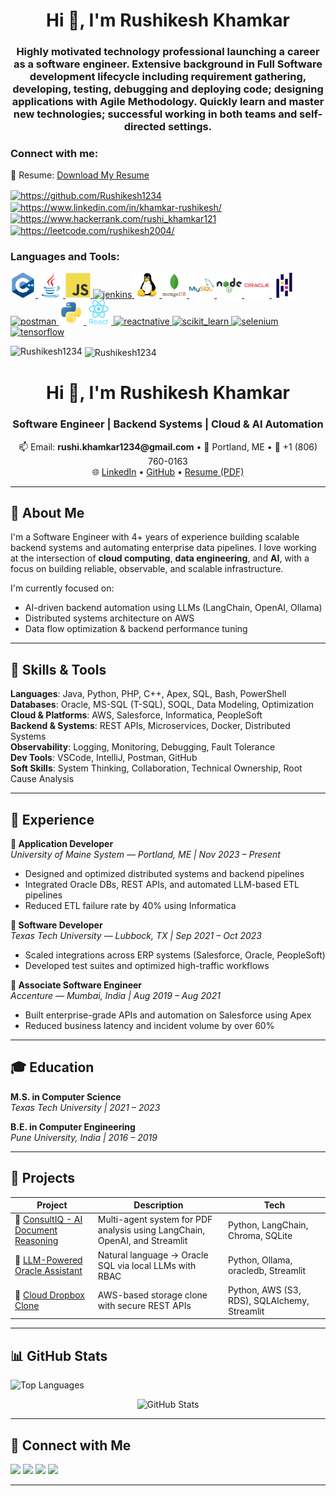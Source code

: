 <h1 align="center">Hi 👋, I'm Rushikesh Khamkar</h1>
<h3 align="center">Highly motivated technology professional launching a career as a software engineer. Extensive background in Full Software development lifecycle including requirement gathering, developing, testing, debugging and deploying code; designing applications with Agile Methodology. Quickly learn and master new technologies; successful working in both teams and self-directed settings.</h3>

<h3 align="left">Connect with me:</h3>
<p align="left">

<p align="left">📄 Resume: <a href="https://github.com/user-attachments/files/20969098/Rushikesh.Khamkar.Resume.pdf" target="_blank" rel="noopener noreferrer">Download My Resume</a></p>


<a href="https://github.com/Rushikesh1234" target="blank"><img align="center" src="https://raw.githubusercontent.com/rahuldkjain/github-profile-readme-generator/master/src/images/icons/Social/github.svg" alt="https://github.com/Rushikesh1234" height="30" width="40" /></a>
<a href="https://www.linkedin.com/in/khamkar-rushikesh/" target="blank"><img align="center" src="https://raw.githubusercontent.com/rahuldkjain/github-profile-readme-generator/master/src/images/icons/Social/linked-in-alt.svg" alt="https://www.linkedin.com/in/khamkar-rushikesh/" height="30" width="40" /></a>
<a href="https://www.hackerrank.com/rushi_khamkar121" target="blank"><img align="center" src="https://raw.githubusercontent.com/rahuldkjain/github-profile-readme-generator/master/src/images/icons/Social/hackerrank.svg" alt="https://www.hackerrank.com/rushi_khamkar121" height="30" width="40" /></a> 
<a href="https://leetcode.com/rushikesh2004/" target="blank"><img align="center" src="https://raw.githubusercontent.com/rahuldkjain/github-profile-readme-generator/master/src/images/icons/Social/leet-code.svg" alt="https://leetcode.com/rushikesh2004/" height="30" width="40" /></a>

</p>

<h3 align="left">Languages and Tools:</h3>
<p align="left"> <a href="https://www.w3schools.com/cpp/" target="_blank" rel="noreferrer"> <img src="https://raw.githubusercontent.com/devicons/devicon/master/icons/cplusplus/cplusplus-original.svg" alt="cplusplus" width="40" height="40"/> </a> <a href="https://www.java.com" target="_blank" rel="noreferrer"> <img src="https://raw.githubusercontent.com/devicons/devicon/master/icons/java/java-original.svg" alt="java" width="40" height="40"/> </a> <a href="https://developer.mozilla.org/en-US/docs/Web/JavaScript" target="_blank" rel="noreferrer"> <img src="https://raw.githubusercontent.com/devicons/devicon/master/icons/javascript/javascript-original.svg" alt="javascript" width="40" height="40"/> </a> <a href="https://www.jenkins.io" target="_blank" rel="noreferrer"> <img src="https://www.vectorlogo.zone/logos/jenkins/jenkins-icon.svg" alt="jenkins" width="40" height="40"/> </a> <a href="https://www.linux.org/" target="_blank" rel="noreferrer"> <img src="https://raw.githubusercontent.com/devicons/devicon/master/icons/linux/linux-original.svg" alt="linux" width="40" height="40"/> </a> <a href="https://www.mongodb.com/" target="_blank" rel="noreferrer"> <img src="https://raw.githubusercontent.com/devicons/devicon/master/icons/mongodb/mongodb-original-wordmark.svg" alt="mongodb" width="40" height="40"/> </a> <a href="https://www.mysql.com/" target="_blank" rel="noreferrer"> <img src="https://raw.githubusercontent.com/devicons/devicon/master/icons/mysql/mysql-original-wordmark.svg" alt="mysql" width="40" height="40"/> </a> <a href="https://nodejs.org" target="_blank" rel="noreferrer"> <img src="https://raw.githubusercontent.com/devicons/devicon/master/icons/nodejs/nodejs-original-wordmark.svg" alt="nodejs" width="40" height="40"/> </a> <a href="https://www.oracle.com/" target="_blank" rel="noreferrer"> <img src="https://raw.githubusercontent.com/devicons/devicon/master/icons/oracle/oracle-original.svg" alt="oracle" width="40" height="40"/> </a> <a href="https://pandas.pydata.org/" target="_blank" rel="noreferrer"> <img src="https://raw.githubusercontent.com/devicons/devicon/2ae2a900d2f041da66e950e4d48052658d850630/icons/pandas/pandas-original.svg" alt="pandas" width="40" height="40"/> </a> <a href="https://postman.com" target="_blank" rel="noreferrer"> <img src="https://www.vectorlogo.zone/logos/getpostman/getpostman-icon.svg" alt="postman" width="40" height="40"/> </a> <a href="https://www.python.org" target="_blank" rel="noreferrer"> <img src="https://raw.githubusercontent.com/devicons/devicon/master/icons/python/python-original.svg" alt="python" width="40" height="40"/> </a> <a href="https://reactjs.org/" target="_blank" rel="noreferrer"> <img src="https://raw.githubusercontent.com/devicons/devicon/master/icons/react/react-original-wordmark.svg" alt="react" width="40" height="40"/> </a> <a href="https://reactnative.dev/" target="_blank" rel="noreferrer"> <img src="https://reactnative.dev/img/header_logo.svg" alt="reactnative" width="40" height="40"/> </a> <a href="https://scikit-learn.org/" target="_blank" rel="noreferrer"> <img src="https://upload.wikimedia.org/wikipedia/commons/0/05/Scikit_learn_logo_small.svg" alt="scikit_learn" width="40" height="40"/> </a> <a href="https://www.selenium.dev" target="_blank" rel="noreferrer"> <img src="https://raw.githubusercontent.com/detain/svg-logos/780f25886640cef088af994181646db2f6b1a3f8/svg/selenium-logo.svg" alt="selenium" width="40" height="40"/> </a> <a href="https://www.tensorflow.org" target="_blank" rel="noreferrer"> <img src="https://www.vectorlogo.zone/logos/tensorflow/tensorflow-icon.svg" alt="tensorflow" width="40" height="40"/> </a> </p>

<p><img align="left" src="https://github-readme-stats.vercel.app/api/top-langs?username=Rushikesh1234&show_icons=true&locale=en&layout=compact" alt="Rushikesh1234" /></p>

<p>&nbsp;<img align="center" src="https://github-readme-stats.vercel.app/api?username=Rushikesh1234&show_icons=true&locale=en" alt="Rushikesh1234" /></p>




<h1 align="center">Hi 👋, I'm Rushikesh Khamkar</h1>
<h3 align="center">Software Engineer | Backend Systems | Cloud & AI Automation</h3>

<p align="center">
📫 Email: <strong>rushi.khamkar1234@gmail.com</strong> • 📍 Portland, ME • 📱 +1 (806) 760-0163  
<br>
🌐 <a href="https://www.linkedin.com/in/khamkar-rushikesh/" target="_blank">LinkedIn</a> •  
<a href="https://github.com/Rushikesh1234" target="_blank">GitHub</a> •  
<a href="https://github.com/user-attachments/files/20969098/Rushikesh.Khamkar.Resume.pdf" target="_blank">Resume (PDF)</a>
</p>

---

## 🚀 About Me

I'm a Software Engineer with 4+ years of experience building scalable backend systems and automating enterprise data pipelines. I love working at the intersection of **cloud computing**, **data engineering**, and **AI**, with a focus on building reliable, observable, and scalable infrastructure. 

I'm currently focused on:
- AI-driven backend automation using LLMs (LangChain, OpenAI, Ollama)
- Distributed systems architecture on AWS
- Data flow optimization & backend performance tuning

---

## 🧠 Skills & Tools

**Languages**: Java, Python, PHP, C++, Apex, SQL, Bash, PowerShell  
**Databases**: Oracle, MS-SQL (T-SQL), SOQL, Data Modeling, Optimization  
**Cloud & Platforms**: AWS, Salesforce, Informatica, PeopleSoft  
**Backend & Systems**: REST APIs, Microservices, Docker, Distributed Systems  
**Observability**: Logging, Monitoring, Debugging, Fault Tolerance  
**Dev Tools**: VSCode, IntelliJ, Postman, GitHub  
**Soft Skills**: System Thinking, Collaboration, Technical Ownership, Root Cause Analysis

---

## 💼 Experience

**🔹 Application Developer**  
*University of Maine System — Portland, ME | Nov 2023 – Present*  
- Designed and optimized distributed systems and backend pipelines  
- Integrated Oracle DBs, REST APIs, and automated LLM-based ETL pipelines  
- Reduced ETL failure rate by 40% using Informatica  

**🔹 Software Developer**  
*Texas Tech University — Lubbock, TX | Sep 2021 – Oct 2023*  
- Scaled integrations across ERP systems (Salesforce, Oracle, PeopleSoft)  
- Developed test suites and optimized high-traffic workflows  

**🔹 Associate Software Engineer**  
*Accenture — Mumbai, India | Aug 2019 – Aug 2021*  
- Built enterprise-grade APIs and automation on Salesforce using Apex  
- Reduced business latency and incident volume by over 60%

---

## 🎓 Education

**M.S. in Computer Science**  
*Texas Tech University | 2021 – 2023*

**B.E. in Computer Engineering**  
*Pune University, India | 2016 – 2019*

---

## 🧩 Projects

| Project | Description | Tech |
|--------|-------------|------|
| 🔗 [ConsultIQ - AI Document Reasoning](https://github.com/Rushikesh1234/ConsultIQ-AI) | Multi-agent system for PDF analysis using LangChain, OpenAI, and Streamlit | Python, LangChain, Chroma, SQLite |
| 🔗 [LLM-Powered Oracle Assistant](https://github.com/Rushikesh1234/LLM-Powered-Oracle-Database-Assistant) | Natural language → Oracle SQL via local LLMs with RBAC | Python, Ollama, oracledb, Streamlit |
| 🔗 [Cloud Dropbox Clone](https://github.com/Rushikesh1234/dropbox-backend) | AWS-based storage clone with secure REST APIs | Python, AWS (S3, RDS), SQLAlchemy, Streamlit |

---

## 📊 GitHub Stats

<p align="left">
  <img src="https://github-readme-stats.vercel.app/api/top-langs?username=Rushikesh1234&show_icons=true&locale=en&layout=compact" alt="Top Languages" />
</p>

<p align="center">
  <img src="https://github-readme-stats.vercel.app/api?username=Rushikesh1234&show_icons=true&locale=en" alt="GitHub Stats" />
</p>

---

## 🤝 Connect with Me

<a href="https://www.linkedin.com/in/khamkar-rushikesh/" target="_blank"><img src="https://img.shields.io/badge/LinkedIn-blue?logo=linkedin" /></a>
<a href="https://github.com/Rushikesh1234" target="_blank"><img src="https://img.shields.io/badge/GitHub-black?logo=github" /></a>
<a href="https://leetcode.com/rushikesh2004/" target="_blank"><img src="https://img.shields.io/badge/LeetCode-orange?logo=leetcode" /></a>
<a href="https://www.hackerrank.com/rushi_khamkar121" target="_blank"><img src="https://img.shields.io/badge/HackerRank-2EC866?logo=hackerrank" /></a>

---
